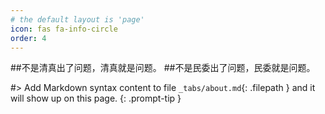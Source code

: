 ```yaml
---
# the default layout is 'page'
icon: fas fa-info-circle
order: 4
---
```


##不是清真出了问题，清真就是问题。
##不是民委出了问题，民委就是问题。


#> Add Markdown syntax content to file `_tabs/about.md`{: .filepath } and it will show up on this page.
{: .prompt-tip }
